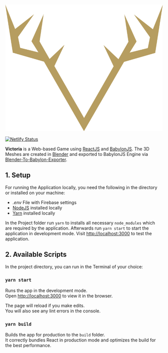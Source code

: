 ![Victoria Logo](./src/assets/images/logo/logo.png)


[![Netlify Status](https://api.netlify.com/api/v1/badges/ea1bd5a2-d19b-4e16-9497-382a500a5174/deploy-status)](https://app.netlify.com/sites/tinkeringaround-victoria/deploys)

**Victoria** is a Web-based Game using [ReactJS](https://reactjs.org/) and [BabylonJS](https://www.babylonjs.com/).
The 3D Meshes are created in [Blender](https://www.blender.org/) and exported to BabylonJS Engine via [Blender-To-Babylon-Exporter](https://doc.babylonjs.com/resources/blender).

## 1. Setup

For running the Application locally, you need the following in the directory or installed on your machine:
- *.env* File with Firebase settings
- [NodeJS](https://nodejs.org/en/download/) installed locally
- [Yarn](https://classic.yarnpkg.com/en/docs/install/#windows-stable) installed locally

In the Project folder run `yarn` to installs all necessary `node_modules` which are required by the application.
Afterwards run `yarn start` to start the application in development mode. Visit [http://localhost:3000](http://localhost:3000) to test the application.

## 2. Available Scripts

In the project directory, you can run in the Terminal of your choice:

### `yarn start`

Runs the app in the development mode.<br />
Open [http://localhost:3000](http://localhost:3000) to view it in the browser.

The page will reload if you make edits.<br />
You will also see any lint errors in the console.

### `yarn build`

Builds the app for production to the `build` folder.<br />
It correctly bundles React in production mode and optimizes the build for the best performance.

